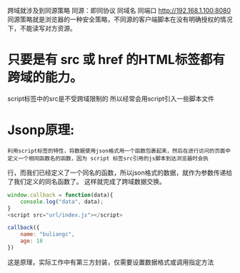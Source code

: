 跨域就涉及到同源策略 
同源：即同协议 同域名 同端口 http://192.168.1.100:8080
同源策略就是浏览器的一种安全策略，不同源的客户端脚本在没有明确授权的情况下，不能读写对方资源。
# 只要是有 src 或 href 的HTML标签都有跨域的能力。
script标签中的src是不受跨域限制的 所以经常会用script引入一些脚本文件
# Jsonp原理:
    利用script标签的特性，将数据使用json格式用一个函数包裹起来，然后在进行访问的页面中定义一个相同函数名的函数，因为 script 标签src引用的js脚本到达浏览器时会执
行，而我们已经定义了一个同名的函数，所以json格式的数据，就作为参数传递给了我们定义的同名函数了。 这样就完成了跨域数据交换。
```javascript
window.callback = function(data){
    console.log("data", data);
}
<script src="url/index.js"></script>
```
```javascript
callback({
    name: "buliangc",
    age: 18
})
```
这是原理，实际工作中有第三方封装，仅需要设置数据格式或调用指定方法